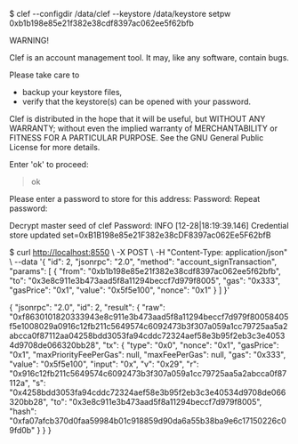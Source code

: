 $ clef --configdir /data/clef --keystore /data/keystore setpw 0xb1b198e85e21f382e38cdf8397ac062ee5f62bfb

WARNING!

Clef is an account management tool. It may, like any software, contain bugs.

Please take care to
- backup your keystore files,
- verify that the keystore(s) can be opened with your password.

Clef is distributed in the hope that it will be useful, but WITHOUT ANY WARRANTY;
without even the implied warranty of MERCHANTABILITY or FITNESS FOR A PARTICULAR
PURPOSE. See the GNU General Public License for more details.

Enter 'ok' to proceed:
> ok

Please enter a password to store for this address:
Password:
Repeat password:

Decrypt master seed of clef
Password:
INFO [12-28|18:19:39.146] Credential store updated                 set=0xB1B198e85e21F382e38cDF8397ac062Ee5F62bfB

$ curl <http://localhost:8550> \\
  -X POST \\
  -H "Content-Type: application/json" \\
  --data '{ "id": 2, "jsonrpc": "2.0", "method": "account_signTransaction", "params": [ { "from": "0xb1b198e85e21f382e38cdf8397ac062ee5f62bfb", "to": "0x3e8c911e3b473aad5f8a11294beccf7d979f8005", "gas": "0x333", "gasPrice": "0x1", "value": "0x5f5e100", "nonce": "0x1" } ] }'

{
    "jsonrpc": "2.0",
    "id": 2,
    "result": {
        "raw": "0xf8630101820333943e8c911e3b473aad5f8a11294beccf7d979f80058405f5e1008029a0916c12fb211c5649574c6092473b3f307a059a1cc79725aa5a2abcca0f87112aa04258bdd3053fa94cddc72324aef58e3b95f2eb3c3e40534d9708de066320bb28",
        "tx": {
            "type": "0x0",
            "nonce": "0x1",
            "gasPrice": "0x1",
            "maxPriorityFeePerGas": null,
            "maxFeePerGas": null,
            "gas": "0x333",
            "value": "0x5f5e100",
            "input": "0x",
            "v": "0x29",
            "r": "0x916c12fb211c5649574c6092473b3f307a059a1cc79725aa5a2abcca0f87112a",
            "s": "0x4258bdd3053fa94cddc72324aef58e3b95f2eb3c3e40534d9708de066320bb28",
            "to": "0x3e8c911e3b473aad5f8a11294beccf7d979f8005",
            "hash": "0xfa07afcb370d0faa59984b01c918859d90da6a55b38ba9e6c17150226c09fd0b"
        }
    }
}
